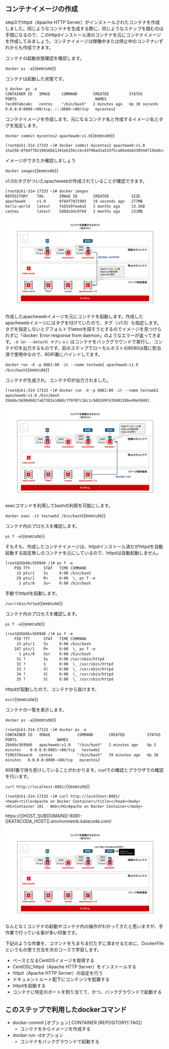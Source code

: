## コンテナイメージの作成



step3でhttpd（Apache HTTP Server）がインストールされたコンテナを作成しました。同じようなコンテナを生成する際に、同じようなステップを踏むのは手間になるので、このhttpdインストール済のコンテナを元にコンテナイメージを作成してみましょう。コンテナイメージは稼働中または停止中のコンテナいずれからも作成できます。

コンテナの起動状態確認を確認します。

`docker ps -a`{{execute}}

コンテナは起動した状態です。

```text
$ docker ps -a
CONTAINER ID   IMAGE     COMMAND       CREATED         STATUS          PORTS                                   NAMES
7ec897a6ca6c   centos    "/bin/bash"   2 minutes ago   Up 38 seconds   0.0.0.0:8080->80/tcp, :::8080->80/tcp   mycentos2
```

コンテナイメージを作成します。元になるコンテナ名と作成するイメージ名とタグを指定します。

`docker commit mycentos2 apacheweb:v1.0`{{execute}}

```text
[root@ik1-314-17333 ~]# docker commit mycentos2 apacheweb:v1.0
sha256:8f6df70219036bb1341eb156ccbc43f96ad1a533f5ca60a4ab530544f15bebc4
```

イメージができたか確認しましょう

`docker images`{{execute}}

v1.0のタグがついたapachewebが作成されていることが確認できます。

```text
[root@ik1-314-17333 ~]# docker images
REPOSITORY    TAG       IMAGE ID       CREATED          SIZE
apacheweb     v1.0      8f6df7021903   19 seconds ago   277MB
hello-world   latest    feb5d9fea6a5   2 months ago     13.3kB
centos        latest    5d0da3dc9764   3 months ago     231MB
```

![Test Image 1](https://raw.githubusercontent.com/mayumi00/katacoda-scenarios/main/container101/images/image06.png)　

作成したapachewebイメージを元にコンテナを起動します。作成したapachewebイメージにはタグを付けていたので、タグ（:v1.0）も指定します。タグを指定しないとデフォルトでlatestを探そうとするのでイメージを見つけられずに「docker: Error response from daemon」のようなエラーが返ってきます。`-d（or --detach）オプション` はコンテナをバックグラウンドで実行し、コンテナIDを出力するものです。前のステップでローカルホストの8080は既に割当済で使用中なので、8081番にバインドしてます。

`docker run -d -p 8081:80 -it --name testweb2 apacheweb:v1.0 /bin/bash`{{execute}}

コンテナが生成され、コンテナIDが出力されました。

```text
[root@ik1-314-17333 ~]# docker run -d -p 8081:80 -it --name testweb2 apacheweb:v1.0 /bin/bash
2bb6bc5699d6017a07302a1068c7f9f87c18c1c9d02d9f435083286e49e50401
```

![Test Image 1](https://raw.githubusercontent.com/mayumi00/katacoda-scenarios/main/container101/images/image07.png)

execコマンドを利用してbashの利用を可能にします。

`docker exec -it testweb2 /bin/bash`{{execute}}

コンテナ内のプロセスを確認します。

`ps f -e`{{execute}}

そもそも、作成したコンテナイメージは、httpdインストール済だがhttpdを自動起動する設定無しのコンテナを元にしているので、httpdは自動起動しません。

```text
[root@2bb6bc5699d6 /]# ps f -e
    PID TTY      STAT   TIME COMMAND
     15 pts/1    Ss     0:00 /bin/bash
     29 pts/1    R+     0:00  \_ ps f -e
      1 pts/0    Ss+    0:00 /bin/bash
```

手動でhttpdを起動します。

`/usr/sbin/httpd`{{execute}}

コンテナ内のプロセスを確認します。

`ps f -e`{{execute}}

```text
[root@2bb6bc5699d6 /]# ps f -e
    PID TTY      STAT   TIME COMMAND
     15 pts/1    Ss     0:00 /bin/bash
    247 pts/1    R+     0:00  \_ ps f -e
      1 pts/0    Ss+    0:00 /bin/bash
     31 ?        Ss     0:00 /usr/sbin/httpd
     32 ?        S      0:00  \_ /usr/sbin/httpd
     33 ?        Sl     0:00  \_ /usr/sbin/httpd
     34 ?        Sl     0:00  \_ /usr/sbin/httpd
     35 ?        Sl     0:00  \_ /usr/sbin/httpd
```

httpdが起動したので、コンテナから抜けます。

`exit`{{execute}}

コンテナの一覧を表示します。

`docker ps -a`{{execute}}

```text
[root@ik1-314-17333 ~]# docker ps -a
CONTAINER ID   IMAGE            COMMAND       CREATED          STATUS          PORTS                  NAMES
2bb6bc5699d6   apacheweb:v1.0   "/bin/bash"   2 minutes ago    Up 2 minutes    0.0.0.0:8081->80/tcp   testweb2
f29637beaac6   centos           "/bin/bash"   39 minutes ago   Up 36 minutes   0.0.0.0:8080->80/tcp   mycentos2
```

8081番で待ち受けしていることがわかります。curlでの確認とブラウザでの確認を行います。

`curl http://localhost:8081/`{{execute}}

```text
[root@ik1-314-17333 ~]# curl http://localhost:8081/
<head><title>Apache on Docker Container</title></head><body><H1>Container 101 - Web</H1>Apache on Docker Container</body>
```
https://[[HOST_SUBDOMAIN]]-8081-[[KATACODA_HOST]].environments.katacoda.com/

![Test Image 1](https://raw.githubusercontent.com/mayumi00/katacoda-scenarios/main/container101/images/image08.png)

なんとなくコンテナの起動やコンテナ内の操作がわかってきたと思いますが、手作業で行っている事が多い印象です。

下記のような作業を、コマンドをちまちま打たずに済ませるために、DockerFileというもの使う方法を次のコースで学習します。

- ベースとなるCentOSイメージを取得する
- CentOSにhttpd（Apache HTTP Server）をインストールする
- httpd（Apache HTTP Server）の設定を行う
- ドキュメントルート配下にコンテンツを配置する
- httpdを起動する
- コンテナに特定のポートを割り当てて、かつ、バックグラウンドで起動する

##  このステップで利用したdockerコマンド
- docker commit [オプション] CONTAINER [REPOSITORY[:TAG]]
  - コンテナをからイメージを作成する
 - docker run -dオプション
   - コンテナをバックグラウンドで起動する
 
